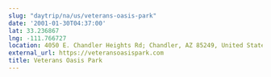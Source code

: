 ```yaml
---
slug: "daytrip/na/us/veterans-oasis-park"
date: '2001-01-30T04:37:00'
lat: 33.236867
lng: -111.766727
location: 4050 E. Chandler Heights Rd; Chandler, AZ 85249, United States
external_url: https://veteransoasispark.com
title: Veterans Oasis Park
---
```



